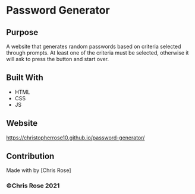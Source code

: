 # Password Generator

## Purpose
A website that generates random passwords based on criteria selected through prompts.  At least one of the criteria must be selected, otherwise it will ask to press the button and start over.   

## Built With
* HTML
* CSS
* JS

## Website
https://christopherrose10.github.io/password-generator/

## Contribution
Made with by [Chris Rose]

### ©️Chris Rose 2021 
